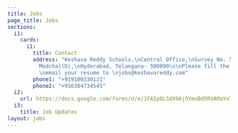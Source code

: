 ```yaml
---
title: Jobs
page_title: Jobs
sections:
  i1:
    cards:
      i1:
        title: Contact
        address: "Keshava Reddy Schools,\nCentral Office,\nSurvey No. 56/B, Bachupally(V),\nQuthbullapur(M),
          Medchal(D),\nHyderabad, Telangana- 500090\n\nPlease fill the form and also
          \nemail your resume to \njobs@keshavareddy.com"
        phone1: "+919100330121"
        phone2: "+916304734545"
  i2:
    url: https://docs.google.com/forms/d/e/1FAIpQLSdX9Aj5YmuBd5RVAMaYoTZa1E8KMV9YAmvuzDWQNUhIS_4rNQ/viewform?usp=sf_link
  i3:
    title: Job Updates
layout: jobs
---
```


